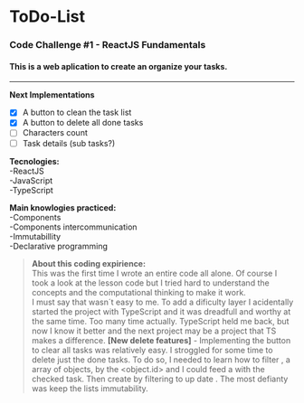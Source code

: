 # ToDo-List
### Code Challenge #1 - ReactJS Fundamentals

<h4>This is a web aplication to create an organize your tasks.</h4>  

___
**Next Implementations**  
- [x] A button to clean the task list
- [x] A button to delete all done tasks
- [ ] Characters count
- [ ] Task details (sub tasks?)

**Tecnologies:**  
-ReactJS  
-JavaScript  
-TypeScript  

**Main knowlogies practiced:**  
-Components  
-Components intercommunication  
-Immutabillity  
-Declarative programming  



> **About this coding expirience:**  
> This was the first time I wrote an entire code all alone. Of course I took a look at the lesson code but I tried hard to understand the concepts and the computational thinking to make it work.  
> I must say that wasn´t easy to me. To add a dificulty layer I acidentally started the project with TypeScript and it was dreadfull and worthy at the same time. Too many time actually. TypeScript held me back, but now I know it better and the next project may be a project that TS makes a difference. 
>**[New delete features]** - Implementing the button to clear all tasks was relatively easy. I stroggled for some time to delete just the done tasks. To do so, I needed to learn how to filter <taskList>, a array of objects, by the <object.id> and I could feed a <checkedTaskList> with the checked task. Then create <onlyUnCheckedList> by filtering <checkedTaskList> to up date <taskList>.
>The most defianty was keep the lists immutability.